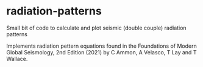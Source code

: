 # radiation-patterns
Small bit of code to calculate and plot seismic (double couple) radiation patterns

Implements radiation pettern equations found in the Foundations of Modern Global Seismology, 2nd Edition (2021) by C Ammon, A Velasco, T Lay and T Wallace.
